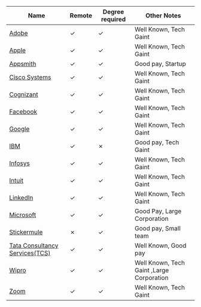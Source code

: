 Name|Remote|Degree required|Other Notes
-|-|-|-
[Adobe](https://github.com/ImagineZero0/StartHub/blob/company-name/Company%20Information/Adobe.md)|&check;|&check;| Well Known, Tech Gaint
[Apple](https://github.com/ImagineZero0/StartHub/blob/company-name/Company%20Information/Apple.md)|&check;|&check;| Well Known, Tech Gaint
[Appsmith](https://github.com/ImagineZero0/StartHub/blob/company-name/Company%20Information/Appsmith.md)|&check;|&check;|Good pay, Startup
[Cisco Systems](https://github.com/ImagineZero0/StartHub/blob/company-name/Company%20Information/Cisco_Systems.md)|&check;|&check;| Well Known, Tech Gaint
[Cognizant](https://github.com/ImagineZero0/StartHub/blob/company-name/Company%20Information/Cognizant.md)|&check;|&check;| Well Known, Tech Gaint
[Facebook](https://github.com/ImagineZero0/StartHub/blob/company-name/Company%20Information/Facebook.md)|&check;|&check;| Well Known, Tech Gaint
[Google](https://github.com/ImagineZero0/StartHub/blob/company-name/Company%20Information/Google.md)|&check;|&check;| Well Known, Tech Gaint
[IBM](https://github.com/ImagineZero0/StartHub/blob/company-name/Company%20Information/IBM.md)|&check;|&cross;|Good pay, Tech Gaint
[Infosys](https://github.com/ImagineZero0/StartHub/blob/company-name/Company%20Information/Infosys.md)|&check;|&check;|Well Known, Tech Gaint
[Intuit](https://github.com/ImagineZero0/StartHub/blob/company-name/Company%20Information/Intuit.md)|&check;|&check;| Well Known, Tech Gaint
[LinkedIn](https://github.com/ImagineZero0/StartHub/blob/company-name/Company%20Information/LinkedIn.md)|&check;|&check;| Well Known, Tech Gaint
[Microsoft]()|&check;|&check;|Good Pay, Large Corporation
[Stickermule](https://github.com/ImagineZero0/StartHub/blob/company-name/Company%20Information/Stickermule.md)|&cross;|&check;|Good pay, Small team
[Tata Consultancy Services(TCS)](https://github.com/ImagineZero0/StartHub/blob/company-name/Company%20Information/Tata_Consultancy_Services.md)|&check;|&check;|Well Known, Good pay
[Wipro](https://github.com/ImagineZero0/StartHub/blob/company-name/Company%20Information/Wipro.md)|&check;|&check;|Well Known, Tech Gaint ,Large Corporation
[Zoom](https://github.com/ImagineZero0/StartHub/blob/company-name/Company%20Information/Zoom.md)|&check;|&check;| Well Known, Tech Gaint
